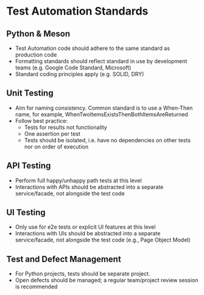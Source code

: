 # Test Automation Standards

## Python & Meson

* Test Automation code should adhere to the same standard as production code
* Formatting standards should reflect standard in use by development teams (e.g. Google Code Standard, Microsoft)
* Standard coding principles apply (e.g. SOLID, DRY)

## Unit Testing

* Aim for naming consistency. Common standard is to use a When-Then name, for example, WhenTwoItemsExistsThenBothItemsAreReturned
* Follow best practice:
  * Tests for results not functionality
  * One assertion per test
  * Tests should be isolated, i.e. have no dependencies on other tests nor on order of execution

## API Testing

* Perform full happy/unhappy path tests at this level
* Interactions with APIs should be abstracted into a separate service/facade, not alongside the test code

## UI Testing

* Only use for e2e tests or explicit UI features at this level
* Interactions with UIs should be abstracted into a separate service/facade, not alongside the test code (e.g., Page Object Model)

## Test and Defect Management

* For Python projects, tests should be separate project.
* Open defects should be managed; a regular team/project review session is recommended 
